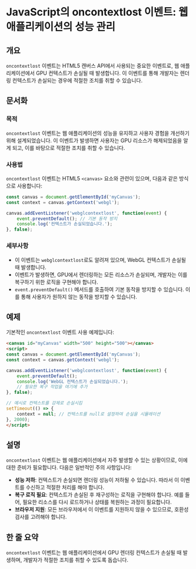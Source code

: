 <!--
Meta Description: # JavaScript의 oncontextlost 이벤트: 웹 애플리케이션의 성능 관리 ## 개요 `oncontextlost` 이벤트는 HTML5 캔버스 API에서 사용되는 중요한 이벤트로, 웹 애플리케이션에서 GPU 컨텍스트가 손실될 때 발생합니다. 이 이벤트를 통해...
Meta Keywords: canvas, 컨텍스트가, oncontextlost, 이벤트는, 있습니다
-->

# JavaScript의 oncontextlost 이벤트: 웹 애플리케이션의 성능 관리

## 개요
`oncontextlost` 이벤트는 HTML5 캔버스 API에서 사용되는 중요한 이벤트로, 웹 애플리케이션에서 GPU 컨텍스트가 손실될 때 발생합니다. 이 이벤트를 통해 개발자는 렌더링 컨텍스트가 손실되는 경우에 적절한 조치를 취할 수 있습니다.

## 문서화
### 목적
`oncontextlost` 이벤트는 웹 애플리케이션의 성능을 유지하고 사용자 경험을 개선하기 위해 설계되었습니다. 이 이벤트가 발생하면 사용자는 GPU 리소스가 해제되었음을 알게 되고, 이를 바탕으로 적절한 조치를 취할 수 있습니다.

### 사용법
`oncontextlost` 이벤트는 HTML5 `<canvas>` 요소와 관련이 있으며, 다음과 같은 방식으로 사용합니다:

```javascript
const canvas = document.getElementById('myCanvas');
const context = canvas.getContext('webgl');

canvas.addEventListener('webglcontextlost', function(event) {
    event.preventDefault(); // 기본 동작 방지
    console.log('컨텍스트가 손실되었습니다.');
}, false);
```

### 세부사항
- 이 이벤트는 `webglcontextlost`로도 알려져 있으며, WebGL 컨텍스트가 손실될 때 발생합니다.
- 이벤트가 발생하면, GPU에서 렌더링하는 모든 리소스가 손실되며, 개발자는 이를 복구하기 위한 로직을 구현해야 합니다.
- `event.preventDefault()` 메서드를 호출하여 기본 동작을 방지할 수 있습니다. 이를 통해 사용자가 원하지 않는 동작을 방지할 수 있습니다.

## 예제
기본적인 `oncontextlost` 이벤트 사용 예제입니다:

```html
<canvas id="myCanvas" width="500" height="500"></canvas>
<script>
const canvas = document.getElementById('myCanvas');
const context = canvas.getContext('webgl');

canvas.addEventListener('webglcontextlost', function(event) {
    event.preventDefault();
    console.log('WebGL 컨텍스트가 손실되었습니다.');
    // 필요한 복구 작업을 여기에 추가
}, false);

// 예시로 컨텍스트를 강제로 손실시킴
setTimeout(() => {
    context = null; // 컨텍스트를 null로 설정하여 손실을 시뮬레이션
}, 2000);
</script>
```

## 설명
`oncontextlost` 이벤트는 웹 애플리케이션에서 자주 발생할 수 있는 상황이므로, 이에 대한 준비가 필요합니다. 다음은 일반적인 주의 사항입니다:

- **성능 저하**: 컨텍스트가 손실되면 렌더링 성능이 저하될 수 있습니다. 따라서 이 이벤트를 수신하고 적절한 처리를 해야 합니다.
- **복구 로직 필요**: 컨텍스트가 손실된 후 재구성하는 로직을 구현해야 합니다. 예를 들어, 필요한 리소스를 다시 로드하거나 상태를 복원하는 과정이 필요합니다.
- **브라우저 지원**: 모든 브라우저에서 이 이벤트를 지원하지 않을 수 있으므로, 호환성 검사를 고려해야 합니다.

## 한 줄 요약
`oncontextlost` 이벤트는 웹 애플리케이션에서 GPU 렌더링 컨텍스트가 손실될 때 발생하며, 개발자가 적절한 조치를 취할 수 있도록 돕습니다.